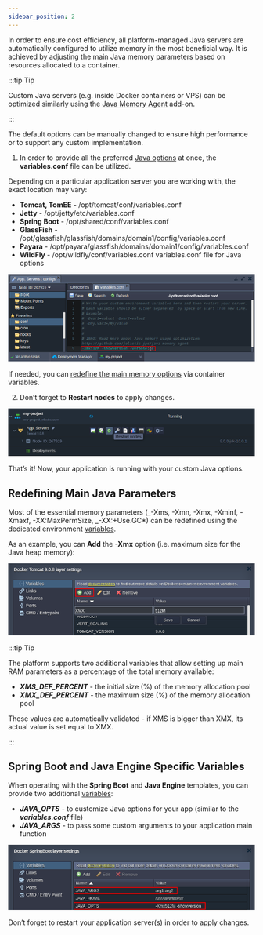 ```yaml
---
sidebar_position: 2
---
```


In order to ensure cost efficiency, all platform-managed Java servers are automatically configured to utilize memory in the most beneficial way. It is achieved by adjusting the main Java memory parameters based on resources allocated to a container.

:::tip Tip

Custom Java servers (e.g. inside Docker containers or VPS) can be optimized similarly using the [Java Memory Agent](https://cloudmydc.com/) add-on.

:::

The default options can be manually changed to ensure high performance or to support any custom implementation.

1. In order to provide all the preferred [Java options](https://cloudmydc.com/) at once, the **variables.conf** file can be utilized.

Depending on a particular application server you are working with, the exact location may vary:

- **Tomcat, TomEE** - /opt/tomcat/conf/variables.conf
- **Jetty** - /opt/jetty/etc/variables.conf
- **Spring Boot** - /opt/shared/conf/variables.conf
- **GlassFish** - /opt/glassfish/glassfish/domains/domain1/config/variables.conf
- **Payara** - /opt/payara/glassfish/domains/domain1/config/variables.conf
- **WildFly** - /opt/wildfly/conf/variables.conf
  variables.conf file for Java options

<div style={{
    display:'flex',
    justifyContent: 'center',
    margin: '0 0 1rem 0'
}}>

![Locale Dropdown](./img/JavaOptionsandArguments/01-variables-conf-file.png)

</div>

If needed, you can [redefine the main memory options](https://cloudmydc.com/) via container variables.

2. Don’t forget to **Restart nodes** to apply changes.

<div style={{
    display:'flex',
    justifyContent: 'center',
    margin: '0 0 1rem 0'
}}>

![Locale Dropdown](./img/JavaOptionsandArguments/02-restart-nodes-button.png)

</div>

That’s it! Now, your application is running with your custom Java options.

## Redefining Main Java Parameters

Most of the essential memory parameters (_-Xms, -Xmn, -Xmx, -Xminf, -Xmaxf, -XX:MaxPermSize, _-XX:+Use.GC\*) can be redefined using the dedicated environment [variables](https://cloudmydc.com/).

As an example, you can **Add** the **-Xmx** option (i.e. maximum size for the Java heap memory):

<div style={{
    display:'flex',
    justifyContent: 'center',
    margin: '0 0 1rem 0'
}}>

![Locale Dropdown](./img/JavaOptionsandArguments/03-memory-optimization-variables.png)

</div>

:::tip Tip

The platform supports two additional variables that allow setting up main RAM parameters as a percentage of the total memory available:

- **_XMS_DEF_PERCENT_** - the initial size (%) of the memory allocation pool
- **_XMX_DEF_PERCENT_** - the maximum size (%) of the memory allocation pool

These values are automatically validated - if XMS is bigger than XMX, its actual value is set equal to XMX.

:::

## Spring Boot and Java Engine Specific Variables

When operating with the **Spring Boot** and **Java Engine** templates, you can provide two additional [variables](https://cloudmydc.com/):

- **_JAVA_OPTS_** - to customize Java options for your app (similar to the **_variables.conf_** file)
- **_JAVA_ARGS_** - to pass some custom arguments to your application main function

<div style={{
    display:'flex',
    justifyContent: 'center',
    margin: '0 0 1rem 0'
}}>

![Locale Dropdown](./img/JavaOptionsandArguments/04-spring-boot-java-options-arguments.png)

</div>

Don’t forget to restart your application server(s) in order to apply changes.
